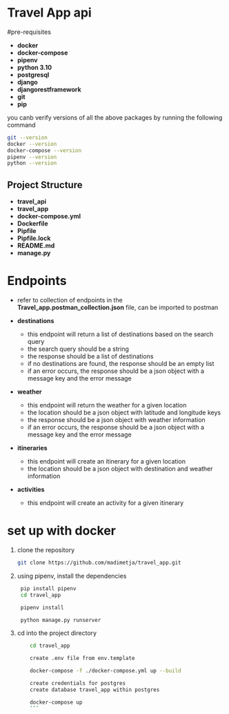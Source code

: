 # Travel App api

#pre-requisites

- **docker**
- **docker-compose**
- **pipenv**
- **python 3.10**
- **postgresql**
- **django**
- **djangorestframework**
- **git**
- **pip**

you canb verify versions of all the above packages by running the following command

```sh
git --version
docker --version
docker-compose --version
pipenv --version
python --version

```

## Project Structure

- **travel_api**
- **travel_app**
- **docker-compose.yml**
- **Dockerfile**
- **Pipfile**
- **Pipfile.lock**
- **README.md**
- **manage.py**

# Endpoints

- refer to collection of endpoints in the **Travel_app.postman_collection.json** file, can be imported to postman

- **destinations**

  - this endpoint will return a list of destinations based on the search query
  - the search query should be a string
  - the response should be a list of destinations
  - if no destinations are found, the response should be an empty list
  - if an error occurs, the response should be a json object with a message key and the error message

- **weather**

  - this endpoint will return the weather for a given location
  - the location should be a json object with latitude and longitude keys
  - the response should be a json object with weather information
  - if an error occurs, the response should be a json object with a message key and the error message

- **itineraries**

  - this endpoint will create an itinerary for a given location
  - the location should be a json object with destination and weather information

- **activities**
  - this endpoint will create an activity for a given itinerary

# set up with docker

1. clone the repository

   ```sh
   git clone https://github.com/madimetja/travel_app.git
   ```

2. using pipenv, install the dependencies

   ```sh
    pip install pipenv
    cd travel_app

    pipenv install

    python manage.py runserver
   ```

3. cd into the project directory

   ````sh
       cd travel_app

       create .env file from env.template

       docker-compose -f ./docker-compose.yml up --build

       create credentials for postgres
       create database travel_app within postgres

       docker-compose up
       ```
   ````
